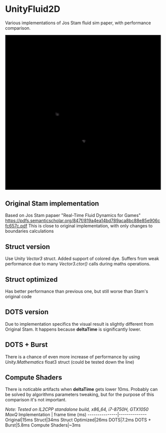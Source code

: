 # UnityFluid2D
 Various implementations of Jos Stam fluid sim paper, with performance comparison.

 ![Sim](demo.gif?raw=True)

## Original Stam implementation
Based on Jos Stam papaer "Real-Time Fluid Dynamics for Games"
https://pdfs.semanticscholar.org/847f/819a4ea14bd789aca8bc88e85e906cfc657c.pdf
This is close to original implementation, with only changes to boundaries calculations

## Struct version
Use Unity *Vector3* struct.
Added support of colored dye. 
Suffers from weak performance due to many *Vector3.ctor()* calls during maths operations.

## Struct optimized
Has better performance than previous one, but still worse than Stam's original code

## DOTS version
Due to implementation specifics the visual result is slightly different from Original Stam. It happens because **deltaTime** is significantly lower. 

## DOTS + Burst
There is a chance of even more increase of performance by using *Unity.Mathematics* float3 struct (could be tested down the line)

## Compute Shaders
There is noticable artifacts when **deltaTime** gets lower 10ms. Probably can be solved by algorithms parameters tweaking, but for the purpose of this comparison it's not important.

*Note: Tested on IL2CPP standalone build, x86_64, i7-8750H, GTX1050 MaxQ*
Implementation | frame time (ms)
---------------|--------------
Original|15ms
Struct|34ms
Struct Optimized|26ms
DOTS|7.2ms
DOTS + Burst|5.8ms
Compute Shaders|~3ms


